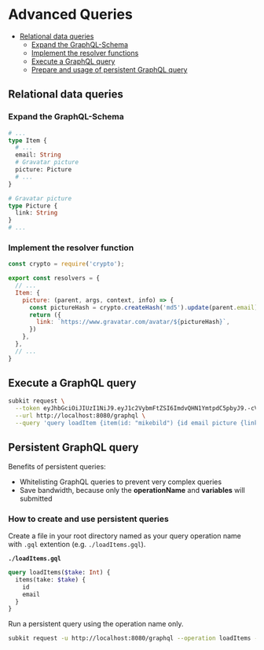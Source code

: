 # Advanced Queries

* [Relational data queries](#relational-data-queries)
  * [Expand the GraphQL-Schema](#expand-the-graphql-schema)
  * [Implement the resolver functions](#implement-the-resolver-function)
  * [Execute a GraphQL query](#execute-a-graphql-query)
  * [Prepare and usage of persistent GraphQL query](#persistent-graphql-query)

## Relational data queries

### Expand the GraphQL-Schema

```graphql
# ...
type Item {
  # ...
  email: String
  # Gravatar picture
  picture: Picture
  # ...
}

# Gravatar picture
type Picture {
  link: String
}
# ...
```

### Implement the resolver function

```javascript
const crypto = require('crypto');

export const resolvers = {
  // ...
  Item: {
    picture: (parent, args, context, info) => {
      const pictureHash = crypto.createHash('md5').update(parent.email).digest('hex');
      return ({
        link: `https://www.gravatar.com/avatar/${pictureHash}`,
      })
    },
  },
  // ...
}
```

## Execute a GraphQL query

```bash
subkit request \
  --token eyJhbGciOiJIUzI1NiJ9.eyJ1c2VybmFtZSI6ImdvQHN1YmtpdC5pbyJ9.-cVh3sNNCqCZZGdS2jwL_u3aJKXZqNippsMSxj15ROk \
  --url http://localhost:8080/graphql \
  --query 'query loadItem {item(id: "mikebild") {id email picture {link}}}'
```

## Persistent GraphQL query

Benefits of persistent queries:

* Whitelisting GraphQL queries to prevent very complex queries
* Save bandwidth, because only the **operationName** and **variables** will submitted

### How to create and use persistent queries

Create a file in your root directory named as your query operation name with `.gql` extention (e.g. `./loadItems.gql`).

**`./loadItems.gql`**

```graphql
query loadItems($take: Int) {
  items(take: $take) {
    id
    email
  }
}
```

Run a persistent query using the operation name only.

```bash
subkit request -u http://localhost:8080/graphql --operation loadItems --variables '{"take": 10}'
```